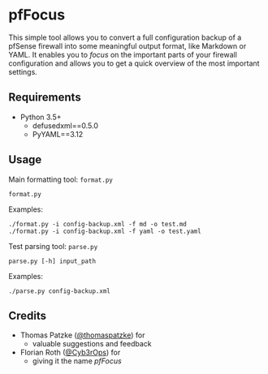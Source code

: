 # pfFocus

This simple tool allows you to convert a full configuration backup of a pfSense firewall into some meaningful output format, like Markdown or YAML. It enables you to *focus* on the important parts of your firewall configuration and allows you to get a quick overview of the most important settings.

## Requirements

* Python 3.5+
    * defusedxml==0.5.0
    * PyYAML==3.12

## Usage

Main formatting tool: ```format.py```
```
format.py
```

Examples:
```
./format.py -i config-backup.xml -f md -o test.md
./format.py -i config-backup.xml -f yaml -o test.yaml
```

Test parsing tool: ```parse.py```
```
parse.py [-h] input_path
```

Examples:
```
./parse.py config-backup.xml
```

## Credits

* Thomas Patzke ([@thomaspatzke](https://github.com/thomaspatzke)) for
    * valuable suggestions and feedback
* Florian Roth ([@Cyb3rOps](https://twitter.com/Cyb3rOps)) for
    * giving it the name *pfFocus*
